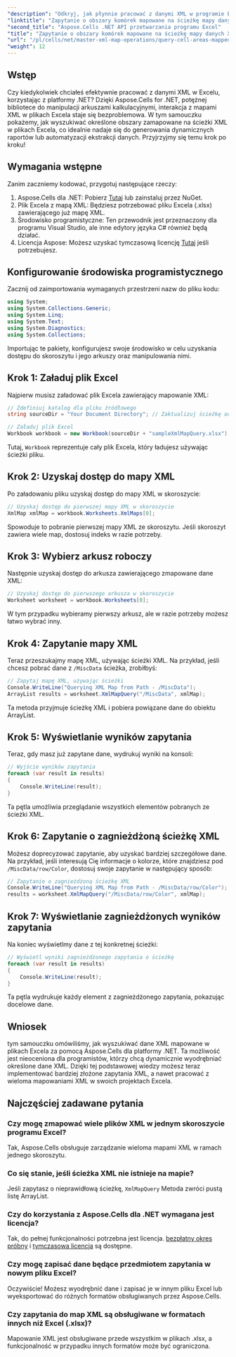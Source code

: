 ```yaml
---
"description": "Odkryj, jak płynnie pracować z danymi XML w programie Excel za pomocą Aspose.Cells dla platformy .NET. Ten kompleksowy samouczek przeprowadzi Cię przez proces tworzenia zapytań do obszarów komórek zamapowanych na ścieżki XML, umożliwiając automatyzację ekstrakcji danych i łatwe tworzenie dynamicznych raportów."
"linktitle": "Zapytanie o obszary komórek mapowane na ścieżkę mapy danych XML przy użyciu Aspose.Cells"
"second_title": "Aspose.Cells .NET API przetwarzania programu Excel"
"title": "Zapytanie o obszary komórek mapowane na ścieżkę mapy danych XML przy użyciu Aspose.Cells"
"url": "/pl/cells/net/master-xml-map-operations/query-cell-areas-mapped-to-xml-data-map-path/"
"weight": 12
---
```


## Wstęp

Czy kiedykolwiek chciałeś efektywnie pracować z danymi XML w Excelu, korzystając z platformy .NET? Dzięki Aspose.Cells for .NET, potężnej bibliotece do manipulacji arkuszami kalkulacyjnymi, interakcja z mapami XML w plikach Excela staje się bezproblemowa. W tym samouczku pokażemy, jak wyszukiwać określone obszary zamapowane na ścieżki XML w plikach Excela, co idealnie nadaje się do generowania dynamicznych raportów lub automatyzacji ekstrakcji danych. Przyjrzyjmy się temu krok po kroku!

## Wymagania wstępne

Zanim zaczniemy kodować, przygotuj następujące rzeczy:

1. Aspose.Cells dla .NET: Pobierz [Tutaj](https://releases.aspose.com/cells/net/) lub zainstaluj przez NuGet.
2. Plik Excela z mapą XML: Będziesz potrzebować pliku Excela (.xlsx) zawierającego już mapę XML.
3. Środowisko programistyczne: Ten przewodnik jest przeznaczony dla programu Visual Studio, ale inne edytory języka C# również będą działać.
4. Licencja Aspose: Możesz uzyskać tymczasową licencję [Tutaj](https://purchase.aspose.com/temporary-license/) jeśli potrzebujesz.

## Konfigurowanie środowiska programistycznego

Zacznij od zaimportowania wymaganych przestrzeni nazw do pliku kodu:

```csharp
using System;
using System.Collections.Generic;
using System.Linq;
using System.Text;
using System.Diagnostics;
using System.Collections;
```

Importując te pakiety, konfigurujesz swoje środowisko w celu uzyskania dostępu do skoroszytu i jego arkuszy oraz manipulowania nimi.

## Krok 1: Załaduj plik Excel

Najpierw musisz załadować plik Excela zawierający mapowanie XML:

```csharp
// Zdefiniuj katalog dla pliku źródłowego
string sourceDir = "Your Document Directory"; // Zaktualizuj ścieżkę odpowiednio

// Załaduj plik Excel
Workbook workbook = new Workbook(sourceDir + "sampleXmlMapQuery.xlsx");
```

Tutaj, `Workbook` reprezentuje cały plik Excela, który ładujesz używając ścieżki pliku.

## Krok 2: Uzyskaj dostęp do mapy XML

Po załadowaniu pliku uzyskaj dostęp do mapy XML w skoroszycie:

```csharp
// Uzyskaj dostęp do pierwszej mapy XML w skoroszycie
XmlMap xmlMap = workbook.Worksheets.XmlMaps[0];
```

Spowoduje to pobranie pierwszej mapy XML ze skoroszytu. Jeśli skoroszyt zawiera wiele map, dostosuj indeks w razie potrzeby.

## Krok 3: Wybierz arkusz roboczy

Następnie uzyskaj dostęp do arkusza zawierającego zmapowane dane XML:

```csharp
// Uzyskaj dostęp do pierwszego arkusza w skoroszycie
Worksheet worksheet = workbook.Worksheets[0];
```

W tym przypadku wybieramy pierwszy arkusz, ale w razie potrzeby możesz łatwo wybrać inny.

## Krok 4: Zapytanie mapy XML

Teraz przeszukajmy mapę XML, używając ścieżki XML. Na przykład, jeśli chcesz pobrać dane z `/MiscData` ścieżka, zrobiłbyś:

```csharp
// Zapytaj mapę XML, używając ścieżki
Console.WriteLine("Querying XML Map from Path - /MiscData");
ArrayList results = worksheet.XmlMapQuery("/MiscData", xmlMap);
```

Ta metoda przyjmuje ścieżkę XML i pobiera powiązane dane do obiektu ArrayList.

## Krok 5: Wyświetlanie wyników zapytania

Teraz, gdy masz już zapytane dane, wydrukuj wyniki na konsoli:

```csharp
// Wyjście wyników zapytania
foreach (var result in results)
{
    Console.WriteLine(result);
}
```

Ta pętla umożliwia przeglądanie wszystkich elementów pobranych ze ścieżki XML.

## Krok 6: Zapytanie o zagnieżdżoną ścieżkę XML

Możesz doprecyzować zapytanie, aby uzyskać bardziej szczegółowe dane. Na przykład, jeśli interesują Cię informacje o kolorze, które znajdziesz pod `/MiscData/row/Color`, dostosuj swoje zapytanie w następujący sposób:

```csharp
// Zapytanie o zagnieżdżoną ścieżkę XML
Console.WriteLine("Querying XML Map from Path - /MiscData/row/Color");
results = worksheet.XmlMapQuery("/MiscData/row/Color", xmlMap);
```

## Krok 7: Wyświetlanie zagnieżdżonych wyników zapytania

Na koniec wyświetlmy dane z tej konkretnej ścieżki:

```csharp
// Wyświetl wyniki zagnieżdżonego zapytania o ścieżkę
foreach (var result in results)
{
    Console.WriteLine(result);
}
```

Ta pętla wydrukuje każdy element z zagnieżdżonego zapytania, pokazując docelowe dane.

## Wniosek

tym samouczku omówiliśmy, jak wyszukiwać dane XML mapowane w plikach Excela za pomocą Aspose.Cells dla platformy .NET. Ta możliwość jest nieoceniona dla programistów, którzy chcą dynamicznie wyodrębniać określone dane XML. Dzięki tej podstawowej wiedzy możesz teraz implementować bardziej złożone zapytania XML, a nawet pracować z wieloma mapowaniami XML w swoich projektach Excela. 

## Najczęściej zadawane pytania

### Czy mogę zmapować wiele plików XML w jednym skoroszycie programu Excel?  
Tak, Aspose.Cells obsługuje zarządzanie wieloma mapami XML w ramach jednego skoroszytu.

### Co się stanie, jeśli ścieżka XML nie istnieje na mapie?  
Jeśli zapytasz o nieprawidłową ścieżkę, `XmlMapQuery` Metoda zwróci pustą listę ArrayList.

### Czy do korzystania z Aspose.Cells dla .NET wymagana jest licencja?  
Tak, do pełnej funkcjonalności potrzebna jest licencja. [bezpłatny okres próbny](https://releases.aspose.com/) i [tymczasowa licencja](https://purchase.aspose.com/temporary-license/) są dostępne.

### Czy mogę zapisać dane będące przedmiotem zapytania w nowym pliku Excel?  
Oczywiście! Możesz wyodrębnić dane i zapisać je w innym pliku Excel lub wyeksportować do różnych formatów obsługiwanych przez Aspose.Cells.

### Czy zapytania do map XML są obsługiwane w formatach innych niż Excel (.xlsx)?  
Mapowanie XML jest obsługiwane przede wszystkim w plikach .xlsx, a funkcjonalność w przypadku innych formatów może być ograniczona.